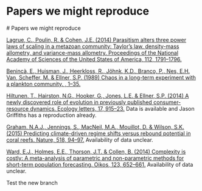# Papers we might reproduce
﻿# Papers we might reproduce

[Lagrue, C., Poulin, R. & Cohen, J.E. (2014) Parasitism alters three power laws of scaling in a metazoan community: Taylor’s law, density-mass allometry, and variance-mass allometry. Proceedings of the National Academy of Sciences of the United States of America, 112, 1791–1796.](http://www.pnas.org/content/112/6/1791)

[Benincà, E., Huisman, J., Heerkloss, R., Jöhnk, K.D., Branco, P., Nes, E.H. Van, Scheffer, M. & Ellner, S.P. (1989) Chaos in a long-term experiment with a plankton community. , 1–35.](http://www.nature.com/nature/journal/v451/n7180/abs/nature06512.html)

[Hiltunen, T., Hairston, N.G., Hooker, G., Jones, L.E. & Ellner, S.P. (2014) A newly discovered role of evolution in previously published consumer-resource dynamics. Ecology letters, 17, 915–23.](http://onlinelibrary.wiley.com/doi/10.1111/ele.12291/abstract)  Data is available and Jason Griffiths has a reproduction already.

[Graham, N.A.J., Jennings, S., MacNeil, M.A., Mouillot, D. & Wilson, S.K. (2015) Predicting climate-driven regime shifts versus rebound potential in coral reefs. Nature, 518, 94–97.](http://www.nature.com/nature/journal/v518/n7537/full/nature14140.html)  Availability of data unclear.

[Ward, E.J., Holmes, E.E., Thorson, J.T. & Collen, B. (2014) Complexity is costly: A meta-analysis of parametric and non-parametric methods for short-term population forecasting. Oikos, 123, 652–661.](http://onlinelibrary.wiley.com/doi/10.1111/j.1600-0706.2014.00916.x/abstract) Availability of data unclear.

Test the new branch